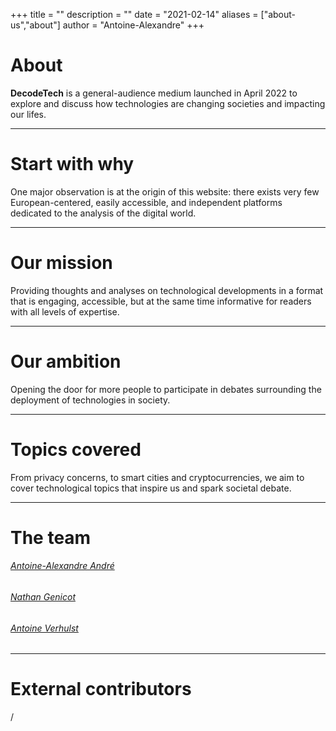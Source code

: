 +++
title = ""
description = ""
date = "2021-02-14"
aliases = ["about-us","about"]
author = "Antoine-Alexandre"
+++

# About

**DecodeTech** is a general-audience medium launched in April 2022 to explore and discuss how technologies are changing societies and impacting our lifes.  
***

# Start with why

One major observation is at the origin of this website: there exists very few European-centered, easily accessible, and independent platforms dedicated to the analysis of the digital world. 
***

# Our mission

Providing thoughts and analyses on technological developments in a format that is engaging, accessible, but at the same time informative for readers with all levels of expertise. 
***

# Our ambition

Opening the door for more people to participate in debates surrounding the deployment of technologies in society. 
***

# Topics covered

From privacy concerns, to smart cities and cryptocurrencies, we aim to cover technological topics that inspire us and spark societal debate.
***

# The team

###### [Antoine-Alexandre André](https://decodetech.eu/authors/antoine-alexandre/)
###### [Nathan Genicot](https://decodetech.eu/authors/nathan/)
###### [Antoine Verhulst](https://decodetech.eu/authors/antoine/)
***

# External contributors
/





